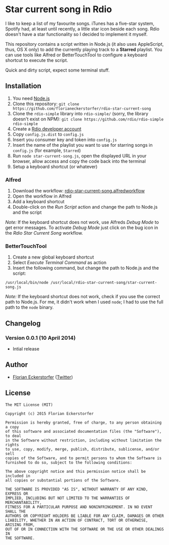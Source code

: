 Star current song in Rdio
=========================

I like to keep a list of my favourite songs. iTunes has a five-star system, Spotify had, at least until recently, a little star icon beside each song. Rdio doesn't have a star functionality so I decided to implement it myself.

This repository contains a script written in Node.js (it also uses AppleScript, thus, OS X only) to add the currently playing track to a **Starred** playlist. You can use tools like Alfred or BetterTouchTool to configure a keyboard shortcut to execute the script.

Quick and dirty script, expect some terminal stuff.


Installation
------------

1. You need [Node.js](http://nodejs.org)
2. Clone this repository: `git clone https://github.com/florianeckerstorfer/rdio-star-current-song`
3. Clone the `rdio-simple` library into `rdio-simple/` (sorry, the library doesn't exist on NPM): `git clone https://github.com/rdio/rdio-simple rdio-simple`
4. Create a [Rdio developer account](http://rdio.mashery.com)
5. Copy `config.js.dist` to `config.js`
6. Insert you consumer key and token into `config.js`
7. Insert the name of the playlist you want to use for starring songs in `config.js` (for example, `Starred`)
8. Run `node star-current-song.js`, open the displayed URL in your browser, allow access and copy the code back into the terminal
9. Setup a keyboard shortcut (or whatever)

### Alfred

1. Download the workflow: [rdio-star-current-song.alfredworkflow](https://github.com/florianeckerstorfer/rdio-star-current-song/releases/download/v0.1/rdio-star-current-song.alfredworkflow)
2. Open the workflow in Alfred
3. Add a keyboard shortcut
4. Double-click on the *Run Script* action and change the path to Node.js and the script

*Note:* If the keyboard shortcut does not work, use Alfreds *Debug Mode* to get error messages. To activate *Debug Mode* just click on the bug icon in the *Rdio Star Current Song* workflow.

### BetterTouchTool

1. Create a new global keyboard shortcut
2. Select *Execute Terminal Command* as action
3. Insert the following command, but change the path to Node.js and the script:

```shell
/usr/local/bin/node /usr/local/rdio-star-current-song/star-current-song.js
```

*Note:* If the keyboard shortcut does not work, check if you use the correct path to Node.js. For me, it didn't work when I used `node`; I had to use the full path to the `node` binary.


Changelog
---------

### Version 0.0.1 (10 April 2014)

- Intial release

Author
------

- [Florian Eckerstorfer](http://florian.ec) ([Twitter](http://twitter.com/Florian_))

License
-------

    The MIT License (MIT)

    Copyright (c) 2015 Florian Eckerstorfer

    Permission is hereby granted, free of charge, to any person obtaining a copy
    of this software and associated documentation files (the "Software"), to deal
    in the Software without restriction, including without limitation the rights
    to use, copy, modify, merge, publish, distribute, sublicense, and/or sell
    copies of the Software, and to permit persons to whom the Software is
    furnished to do so, subject to the following conditions:

    The above copyright notice and this permission notice shall be included in
    all copies or substantial portions of the Software.

    THE SOFTWARE IS PROVIDED "AS IS", WITHOUT WARRANTY OF ANY KIND, EXPRESS OR
    IMPLIED, INCLUDING BUT NOT LIMITED TO THE WARRANTIES OF MERCHANTABILITY,
    FITNESS FOR A PARTICULAR PURPOSE AND NONINFRINGEMENT. IN NO EVENT SHALL THE
    AUTHORS OR COPYRIGHT HOLDERS BE LIABLE FOR ANY CLAIM, DAMAGES OR OTHER
    LIABILITY, WHETHER IN AN ACTION OF CONTRACT, TORT OR OTHERWISE, ARISING FROM,
    OUT OF OR IN CONNECTION WITH THE SOFTWARE OR THE USE OR OTHER DEALINGS IN
    THE SOFTWARE.
